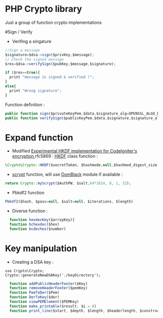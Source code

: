# PHP Crypto library

Just a group of function crypto implementations



#Sign / Verify
- Verifing a singature

```javascript
//Sign a message
$signature=$dsa->sign($privKey,$message);
// Check the signed message
$res=$dsa->verifySign($pubKey,$message,$signature);

if ($res==true){
  print "message is signed & verified !";
}
else{
  print "Wrong signature";
}
```
Function definition :
```javascript
public function sign($privateKeyPem,$data,$signature_alg=OPENSSL_ALGO_DSS1)
public function verifySign($publicKeyPem,$data,$signature,$signature_alg=OPENSSL_ALGO_DSS1){
```


# Expand function

- Modified [Experimental HKDF implementation for CodeIgniter's encryption  ](https://gist.github.com/narfbg/8793435) rfc5869 : [HKDF](https://tools.ietf.org/rfc/rfc5869.txt) class function :
```javascript
\Crypto\Crypto::HKDF($secretToken, $hashmode,null,$hashmod_digest_size,self::HKDF_INFO_SIGNING);
```
- [scrypt](http://fr.wikipedia.org/wiki/Scrypt) function, will use [DomBlack](https://github.com/DomBlack/php-scrypt) module if available :
```javascript
return Crypto::myScrypt($AuthPW, $salt,64*1024, 8, 1, 32);
```
- Pbkdf2 function
```javascript
Pbkdf2($hash, $pass=null, $salt=null, $iterations, $length)
```
- Diverse function :
```javascript
  function hexdecKey($arrayKey){
  function bchexdec($hex)
  function bcdechex($number)
```

# Key  manipulation
- Creating a DSA key :

````
use Crypto\Crypto;
Crypto::generateNewDSAKey('./keyDirectory');
````

```javascript
  function addPublicHeaderFooter($Key)
  function removeHeaderFooter($pemKey)
  function PemToDer($Pem)
  function DerToKey($der)
  function viewPEMElement($PEMKey)
  function make_printable($result, $i = 0)
  function print_line($start, $depth, $length, $headerlength, $constructed, $type, $extra = false)
```
